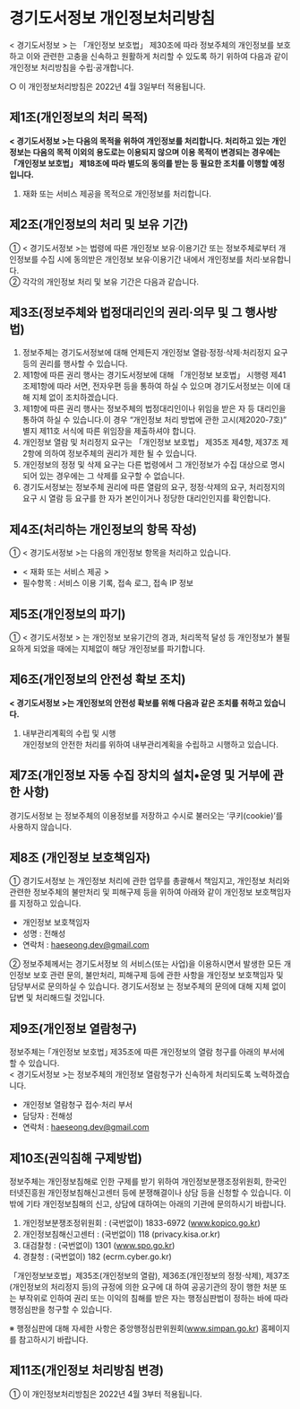 # 경기도서정보 개인정보처리방침
< 경기도서정보 > 는 「개인정보 보호법」 제30조에 따라 정보주체의 개인정보를 보호하고 이와 관련한 고충을 신속하고 원활하게 처리할 수 있도록 하기 위하여 다음과 같이 개인정보 처리방침을 수립·공개합니다.

○ 이 개인정보처리방침은 2022년 4월 3일부터 적용됩니다.

## 제1조(개인정보의 처리 목적)  
  
**< 경기도서정보 >는 다음의 목적을 위하여 개인정보를 처리합니다. 처리하고 있는 개인정보는 다음의 목적 이외의 용도로는 이용되지 않으며 이용 목적이 변경되는 경우에는 「개인정보 보호법」 제18조에 따라 별도의 동의를 받는 등 필요한 조치를 이행할 예정입니다.**
1. 재화 또는 서비스 제공을 목적으로 개인정보를 처리합니다.

## 제2조(개인정보의 처리 및 보유 기간)
① < 경기도서정보 >는 법령에 따른 개인정보 보유·이용기간 또는 정보주체로부터 개인정보를 수집 시에 동의받은 개인정보 보유·이용기간 내에서 개인정보를 처리·보유합니다.  
② 각각의 개인정보 처리 및 보유 기간은 다음과 같습니다.

## 제3조(정보주체와 법정대리인의 권리·의무 및 그 행사방법)
1. 정보주체는 경기도서정보에 대해 언제든지 개인정보 열람·정정·삭제·처리정지 요구 등의 권리를 행사할 수 있습니다.
2. 제1항에 따른 권리 행사는 경기도서정보에 대해 「개인정보 보호법」 시행령 제41조제1항에 따라 서면, 전자우편 등을 통하여 하실 수 있으며 경기도서정보는 이에 대해 지체 없이 조치하겠습니다.
3. 제1항에 따른 권리 행사는 정보주체의 법정대리인이나 위임을 받은 자 등 대리인을 통하여 하실 수 있습니다.이 경우 “개인정보 처리 방법에 관한 고시(제2020-7호)” 별지 제11호 서식에 따른 위임장을 제출하셔야 합니다.
4. 개인정보 열람 및 처리정지 요구는 「개인정보 보호법」 제35조 제4항, 제37조 제2항에 의하여 정보주체의 권리가 제한 될 수 있습니다.
5. 개인정보의 정정 및 삭제 요구는 다른 법령에서 그 개인정보가 수집 대상으로 명시되어 있는 경우에는 그 삭제를 요구할 수 없습니다.
6. 경기도서정보는 정보주체 권리에 따른 열람의 요구, 정정·삭제의 요구, 처리정지의 요구 시 열람 등 요구를 한 자가 본인이거나 정당한 대리인인지를 확인합니다.

## 제4조(처리하는 개인정보의 항목 작성)

① < 경기도서정보 >는 다음의 개인정보 항목을 처리하고 있습니다.

*   < 재화 또는 서비스 제공 >
*   필수항목 : 서비스 이용 기록, 접속 로그, 접속 IP 정보

## 제5조(개인정보의 파기)
  
① < 경기도서정보 > 는 개인정보 보유기간의 경과, 처리목적 달성 등 개인정보가 불필요하게 되었을 때에는 지체없이 해당 개인정보를 파기합니다.  

## 제6조(개인정보의 안전성 확보 조치)
  
**< 경기도서정보 >는 개인정보의 안전성 확보를 위해 다음과 같은 조치를 취하고 있습니다.**

1. 내부관리계획의 수립 및 시행  
개인정보의 안전한 처리를 위하여 내부관리계획을 수립하고 시행하고 있습니다.  
  
## 제7조(개인정보 자동 수집 장치의 설치•운영 및 거부에 관한 사항)
경기도서정보 는 정보주체의 이용정보를 저장하고 수시로 불러오는 ‘쿠키(cookie)’를 사용하지 않습니다.

## 제8조 (개인정보 보호책임자)
① 경기도서정보 는 개인정보 처리에 관한 업무를 총괄해서 책임지고, 개인정보 처리와 관련한 정보주체의 불만처리 및 피해구제 등을 위하여 아래와 같이 개인정보 보호책임자를 지정하고 있습니다.
* 개인정보 보호책임자
* 성명 : 전해성
* 연락처 : haeseong.dev@gmail.com

② 정보주체께서는 경기도서정보 의 서비스(또는 사업)을 이용하시면서 발생한 모든 개인정보 보호 관련 문의, 불만처리, 피해구제 등에 관한 사항을 개인정보 보호책임자 및 담당부서로 문의하실 수 있습니다. 경기도서정보 는 정보주체의 문의에 대해 지체 없이 답변 및 처리해드릴 것입니다.

## 제9조(개인정보 열람청구)  
정보주체는 ｢개인정보 보호법｣ 제35조에 따른 개인정보의 열람 청구를 아래의 부서에 할 수 있습니다.  
< 경기도서정보 >는 정보주체의 개인정보 열람청구가 신속하게 처리되도록 노력하겠습니다.

* 개인정보 열람청구 접수·처리 부서
* 담당자 : 전해성
* 연락처 : haeseong.dev@gmail.com

## 제10조(권익침해 구제방법)
정보주체는 개인정보침해로 인한 구제를 받기 위하여 개인정보분쟁조정위원회, 한국인터넷진흥원 개인정보침해신고센터 등에 분쟁해결이나 상담 등을 신청할 수 있습니다. 이 밖에 기타 개인정보침해의 신고, 상담에 대하여는 아래의 기관에 문의하시기 바랍니다.  
  
1. 개인정보분쟁조정위원회 : (국번없이) 1833-6972 (www.kopico.go.kr)  
2. 개인정보침해신고센터 : (국번없이) 118 (privacy.kisa.or.kr)  
3. 대검찰청 : (국번없이) 1301 (www.spo.go.kr)  
4. 경찰청 : (국번없이) 182 (ecrm.cyber.go.kr)  

「개인정보보호법」제35조(개인정보의 열람), 제36조(개인정보의 정정·삭제), 제37조(개인정보의 처리정지 등)의 규정에 의한 요구에 대 하여 공공기관의 장이 행한 처분 또는 부작위로 인하여 권리 또는 이익의 침해를 받은 자는 행정심판법이 정하는 바에 따라 행정심판을 청구할 수 있습니다.  
  
※ 행정심판에 대해 자세한 사항은 중앙행정심판위원회(www.simpan.go.kr) 홈페이지를 참고하시기 바랍니다.  

## 제11조(개인정보 처리방침 변경)
① 이 개인정보처리방침은 2022년 4월 3부터 적용됩니다.
